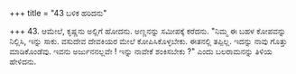 +++
title = "43 ಬಳಿಕ ಹರಿದನು"

+++
43. ಆಮೇಲೆ, ಕೃಷ್ಣನು ಅಲ್ಲಿಗೆ ಹೋದನು. ಅಣ್ಣನನ್ನು ಸಮೀಪಕ್ಕೆ ಕರೆದನು. "ನಿಮ್ಮ ಈ ಬಹಳ ಕೋಪವನ್ನು ನಿಲ್ಲಿಸಿ, ಇನ್ನು ಸಾಕು. ವಸುದೇವ ದೇವಕಿಯರ ಮೇಲೆ ಕೋಪಿಸಿಕೊಳ್ಳಬೇಕು. ಈತನಲ್ಲಿ ತಪ್ಪಿಲ್ಲ. ಇದನ್ನು ನಾವು ಗೊತ್ತು ಮಾಡಿಕೊಂಡೆವು. ಇವನು ಅರ್ಜುನನಲ್ಲವೇ ! ಇನ್ನು ನಾವೇಕೆ ಶಂಕಿಸಬೇಕು ?" ಎಂದು ಬಲರಾಮನನ್ನು ತಿಳಿಯ ಹೇಳಿದನು.